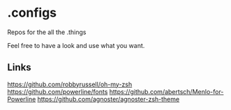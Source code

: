 # .configs
Repos for the all the .things

Feel free to have a look and use what you want.

## Links

https://github.com/robbyrussell/oh-my-zsh
https://github.com/powerline/fonts
https://github.com/abertsch/Menlo-for-Powerline
https://github.com/agnoster/agnoster-zsh-theme
